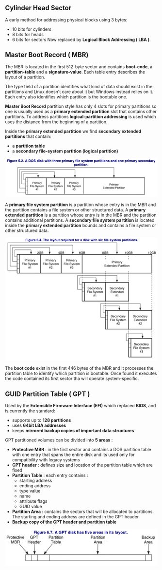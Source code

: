 ## Cylinder Head Sector 

A early method for addressing physical blocks using 3 bytes:
- 10 bits for cylinders
- 8 bits for heads
- 6 bits for sectors
Now replaced by **Logical Block Addressing ( LBA )**. 
## Master Boot Record ( MBR)

The MBR is located in the first 512-byte sector and contains **boot-code**, a **partition-table** and a **signature-value**.
Each table entry describes the layout of a partition.

The type field of a partition identifies what kind of data should exist in the partitions and Linux doesn't care about it but Windows instead relies on it.
Each entry also identifies which partition is the bootable one.

**Master Boot Record** partition style has only 4 slots for primary partitions so one is usually used as a **primary extended partition** slot that contains other partitions.
To address partitions **logical-partition addressing** is used which uses the distance from the beginning of a partition.

Inside the **primary extended partition** we find **secondary extended partitions** that contain:
- a **partition table**
- a **secondary file-system partition (logical partition)** 

![](./assets/MBR_LAYOUT.png)

A **primary file system partition** is a partition whose entry is in the MBR and the partition contains a file system or other structured data.
A **primary extended partition** is a partition whose entry is in the MBR and the partition contains additional partitions.
A **secondary file system partition** is located inside the **primary extended partition** bounds and contains a file system or other structured data.

![](./assets/MBR_EXTENDED_PARTITION_LAYOUT.png)

The **boot code** exist in the first 446 bytes of the MBR and it processes the partition table to identify which partition is bootable.
Once found it executes the code contained its first sector tha will operate system-specific.
## GUID Partition Table ( GPT )

Used by the **Extensible Firmware Interface (EFI)** which replaced **BIOS**, and is currently the standard:
- supports up to **128 partitions**
- uses **64bit LBA addresses**
- keeps **mirrored backup copies of important data structures**

GPT partitioned volumes can be divided into **5 areas** :
- **Protective MBR** : in the first sector and contains a DOS partition table with one entry that spans the entire disk and its used only for compatibility with legacy systems
- **GPT header** : defines size and location of the partition table which are fixed
- **Partition Table** : each entry contains :
	- starting address
	- ending address
	- type value
	- name
	- attribute flags
	- GUID value
- **Partition Area** : contains the sectors that will be allocated to partitions. The starting and ending address are defined in the GPT header
- **Backup copy of the GPT header and partition table**

![](./assets/GPT_LAYOUT.png)
